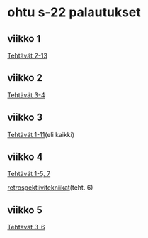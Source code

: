 # ohtu s-22 palautukset

## viikko 1
[Tehtävät 2-13](https://github.com/meeries/ohtuvarasto)

## viikko 2
[Tehtävät 3-4](https://github.com/meeries/ohtuvarasto)

## viikko 3
[Tehtävät 1-11](https://github.com/meeries/palautusrepositorio/tree/main/viikko3)(eli kaikki)

## viikko 4
[Tehtävät 1-5, 7](https://github.com/meeries/palautusrepositorio/tree/main/viikko4)

[retrospektiivitekniikat](https://github.com/meeries/palautusrepositorio/blob/main/retro.md)(teht. 6)

## viikko 5 
[Tehtävät 3-6](https://github.com/meeries/palautusrepositorio/tree/main/viikko5)
